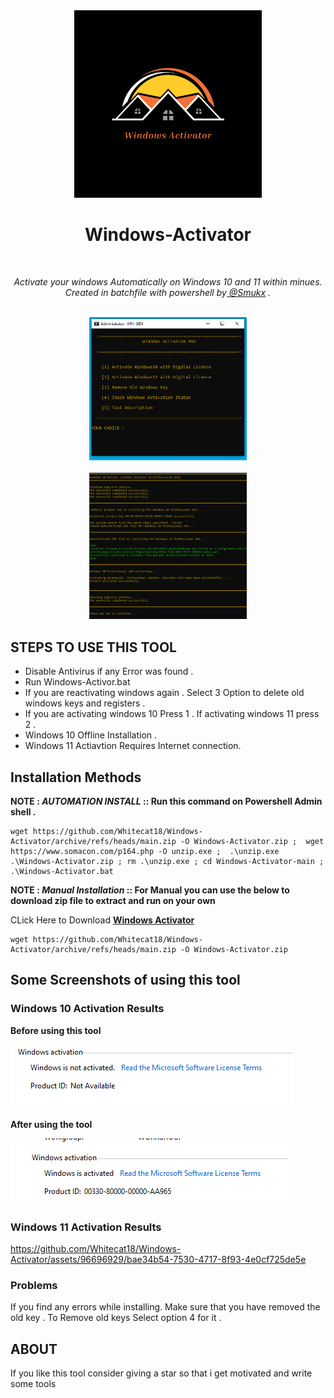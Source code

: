 <div align="center">
  <img width="300px" src="image/windows-activator-logo.png" />
  <h1>Windows-Activator</h1>
  <br>
  <p><i> Activate your windows Automatically on Windows 10 and 11 within minues. 
  <br>
    Created in batchfile with powershell by<a href="https://twitter.com/Smukx07"> @Smukx</a> .</i></p>
  <br/>
  <img src="image/main.PNG" width=50%/><br><br>
  <img src="image/windows10activation.PNG" width=50%/>
  
  <b><i></i></b>
</div>

## STEPS TO USE THIS TOOL

* Disable Antivirus if any Error was found .
* Run Windows-Activor.bat
* If you are reactivating windows again . Select 3 Option to delete old windows keys and registers .
* If you are activating windows 10 Press 1 . If activating windows 11 press 2 .
* Windows 10 Offline Installation .
* Windows 11 Actiavtion Requires Internet connection.


## Installation Methods

**NOTE : *AUTOMATION INSTALL* :: Run this command on Powershell Admin shell .** 

```
wget https://github.com/Whitecat18/Windows-Activator/archive/refs/heads/main.zip -O Windows-Activator.zip ;  wget https://www.somacon.com/p164.php -O unzip.exe ;  .\unzip.exe .\Windows-Activator.zip ; rm .\unzip.exe ; cd Windows-Activator-main ; .\Windows-Activator.bat
```

**NOTE : *Manual Installation* :: For Manual you can use the below to download zip file to extract and run on your own** 

CLick Here to Download <b> <a href="https://github.com/Whitecat18/Windows-Activator/archive/refs/heads/main.zip" > Windows Activator </a> </b><br>

```
wget https://github.com/Whitecat18/Windows-Activator/archive/refs/heads/main.zip -O Windows-Activator.zip
```


## Some Screenshots of using this tool

### Windows 10 Activation Results

**Before using this tool**

<img src="image/windows10.PNG"/> 

**After using the tool**

<img src="image/win10activationproof2.PNG" />

### Windows 11 Activation Results

https://github.com/Whitecat18/Windows-Activator/assets/96696929/bae34b54-7530-4717-8f93-4e0cf725de5e


### Problems 

If you find any errors while installing. Make sure that you have removed the old key .
To Remove old keys Select option 4 for it .

## ABOUT

If you like this tool consider giving a star so that i get motivated and write some tools

